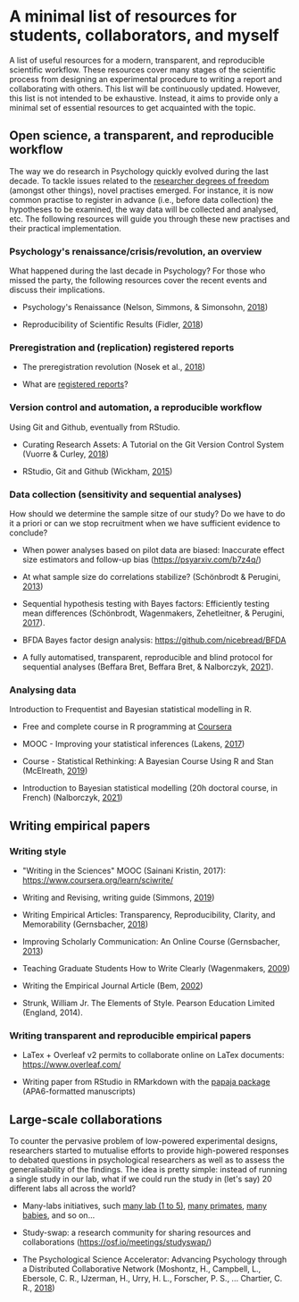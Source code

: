 # A minimal list of resources for students, collaborators, and myself

A list of useful resources for a modern, transparent, and reproducible scientific workflow. These resources cover many stages of the scientific process from designing an experimental procedure to writing a report and collaborating with others. This list will be continuously updated. However, this list is not intended to be exhaustive. Instead, it aims to provide only a minimal set of essential resources to get acquainted with the topic.

## Open science, a transparent, and reproducible workflow

The way we do research in Psychology quickly evolved during the last decade. To tackle issues related to the [researcher degrees of freedom](https://journals.sagepub.com/doi/full/10.1177/0956797611417632) (amongst other things), novel practises emerged. For instance, it is now common practise to register in advance (i.e., before data collection) the hypotheses to be examined, the way data will be collected and analysed, etc. The following resources will guide you through these new practises and their practical implementation.

### Psychology's renaissance/crisis/revolution, an overview

What happened during the last decade in Psychology? For those who missed the party, the following resources cover the recent events and discuss their implications.

* Psychology's Renaissance (Nelson, Simmons, & Simonsohn, [2018](https://www.annualreviews.org/doi/10.1146/annurev-psych-122216-011836))

* Reproducibility of Scientific Results (Fidler, [2018](https://plato.stanford.edu/entries/scientific-reproducibility/))

### Preregistration and (replication) registered reports

* The preregistration revolution (Nosek et al., [2018](https://www.pnas.org/content/115/11/2600))

* What are [registered reports](https://cos.io/rr/)? 

### Version control and automation, a reproducible workflow

Using Git and Github, eventually from RStudio.

* Curating Research Assets: A Tutorial on the Git Version Control System (Vuorre & Curley, [2018](https://journals.sagepub.com/doi/abs/10.1177/2515245918754826))

* RStudio, Git and Github (Wickham, [2015](http://r-pkgs.had.co.nz/git.html))

### Data collection (sensitivity and sequential analyses)

How should we determine the sample sitze of our study? Do we have to do it a priori or can we stop recruitment when we have sufficient evidence to conclude?

* When power analyses based on pilot data are biased: Inaccurate effect size estimators and follow-up bias (https://psyarxiv.com/b7z4q/)

* At what sample size do correlations stabilize? (Schönbrodt & Perugini, [2013](https://www.sciencedirect.com/science/article/abs/pii/S0092656613000858))

* Sequential hypothesis testing with Bayes factors: Efficiently testing mean differences (Schönbrodt, Wagenmakers, Zehetleitner, & Perugini, [2017](https://psycnet.apa.org/record/2015-56330-001)).

* BFDA Bayes factor design analysis: https://github.com/nicebread/BFDA

* A fully automatised, transparent, reproducible and blind protocol for sequential analyses (Beffara Bret, Beffara Bret, & Nalborczyk, [2021](https://open.lnu.se/index.php/metapsychology/article/view/869/2461)).

### Analysing data

Introduction to Frequentist and Bayesian statistical modelling in R.

* Free and complete course in R programming at [Coursera](https://www.coursera.org/learn/r-programming)

* MOOC - Improving your statistical inferences (Lakens, [2017](https://www.coursera.org/learn/statistical-inferences))

* Course - Statistical Rethinking: A Bayesian Course Using R and Stan (McElreath, [2019](https://github.com/rmcelreath/statrethinking_winter2019))

* Introduction to Bayesian statistical modelling (20h doctoral course, in French) (Nalborczyk, [2021](https://github.com/lnalborczyk/IMSB2021))

## Writing empirical papers

### Writing style

* "Writing in the Sciences" MOOC (Sainani Kristin, 2017): https://www.coursera.org/learn/sciwrite/

* Writing and Revising, writing guide (Simmons, [2019](http://www.dansimons.com/resources/Simons_on_writing_1.5.pdf))

* Writing Empirical Articles: Transparency, Reproducibility, Clarity, and Memorability (Gernsbacher, [2018](https://journals.sagepub.com/doi/abs/10.1177/2515245918754485))

* Improving Scholarly Communication: An Online Course (Gernsbacher, [2013](https://osf.io/c4xyq/))

* Teaching Graduate Students How to Write Clearly (Wagenmakers, [2009](http://www.ejwagenmakers.com/2009/TeachingTipsWriting.pdf))

* Writing the Empirical Journal Article (Bem, [2002](https://pdfs.semanticscholar.org/0403/b24ae2c7dbe81c05529436167646f1b21c08.pdf))

* Strunk, William Jr. The Elements of Style. Pearson Education Limited (England, 2014).

### Writing transparent and reproducible empirical papers

* LaTex + Overleaf v2 permits to collaborate online on LaTex documents: https://www.overleaf.com/

* Writing paper from RStudio in RMarkdown with the [papaja package](https://github.com/crsh/papaja) (APA6-formatted manuscripts)

## Large-scale collaborations

To counter the pervasive problem of low-powered experimental designs, researchers started to mutualise efforts to provide high-powered responses to debated questions in psychological researchers as well as to assess the generalisability of the findings. The idea is pretty simple: instead of running a single study in our lab, what if we could run the study in (let's say) 20 different labs all across the world?

* Many-labs initiatives, such [many lab (1 to 5)](https://osf.io/89vqh/), [many primates](https://manyprimates.github.io), [many babies](https://manybabies.github.io), and so on...

* Study-swap: a research community for sharing resources and collaborations (https://osf.io/meetings/studyswap/)

* The Psychological Science Accelerator: Advancing Psychology through a Distributed Collaborative Network (Moshontz, H., Campbell, L., Ebersole, C. R., IJzerman, H., Urry, H. L., Forscher, P. S., ... Chartier, C. R., [2018](https://journals.sagepub.com/doi/10.1177/2515245918797607)) 
